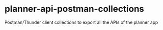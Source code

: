 # planner-api-postman-collections
Postman/Thunder client collections to export all the APIs of the planner app
